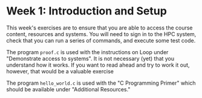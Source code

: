 # Week 1: Introduction and Setup

This week's exercises are to ensure that you are able to access the course content, resources and systems.  You will need to sign in to the HPC system, check that you can run a series of commands, and execute some test code.

The program `proof.c` is used with the instructions on Loop under "Demonstrate access to systems".  It is not necessary (yet) that you understand how it works. If you want to read ahead and try to work it out, however, that would be a valuable exercise

The program `hello_world.c` is used with the "C Programming Primer" which should be available under "Additional Resources."
 
